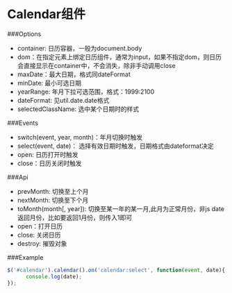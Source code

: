 Calendar组件
===============================

 
###Options

*	container: 日历容器，一般为document.body
*   dom：在指定元素上绑定日历组件，通常为input，如果不指定dom，则日历会直接显示在container中，不会消失，除非手动调用close
*   maxDate：最大日期，格式同dateFormat
*   minDate: 最小可选日期
*   yearRange: 年月下拉可选范围，格式：1999:2100
*   dateFormat: 见util.date.date格式
*	selectedClassName: 选中某个日期时的样式

 
###Events
 
*   switch(event, year, month)：年月切换时触发
*   select(event, date)： 选择有效日期时触发，日期格式由dateformat决定
*   open: 日历打开时触发
*   close：日历关闭时触发 

###Api

*   prevMonth: 切换至上个月
*   nextMonth: 切换至下个月
*   toMonth(month[, year]): 切换至某一年的某一月,此月为正常月份，非js date返回月份，比如要返回1月份，则传入1即可
*   open：打开日历
*   close: 关闭日历
*   destroy: 摧毁对象
 
###Example

```js
$('#calendar').calendar().on('calendar:select', function(event, date){
      console.log(date);
});
```